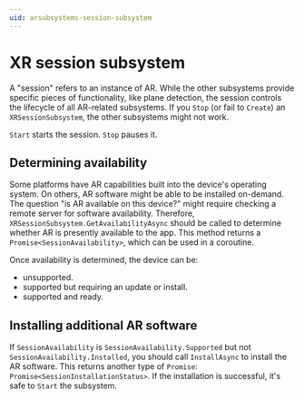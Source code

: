 ```yaml
---
uid: arsubsystems-session-subsystem
---
```

# XR session subsystem

A "session" refers to an instance of AR. While the other subsystems provide specific pieces of functionality, like plane detection, the session controls the lifecycle of all AR-related subsystems. If you `Stop` (or fail to `Create`) an `XRSessionSubsystem`, the other subsystems might not work.

`Start` starts the session. `Stop` pauses it.

## Determining availability

Some platforms have AR capabilities built into the device's operating system. On others, AR software might be able to be installed on-demand. The question "is AR available on this device?" might require checking a remote server for software availability. Therefore, `XRSessionSubsystem.GetAvailabilityAsync` should be called to determine whether AR is presently available to the app. This method returns a `Promise<SessionAvailability>`, which can be used in a coroutine.

Once availability is determined, the device can be:

* unsupported.
* supported but requiring an update or install.
* supported and ready.

## Installing additional AR software

If `SessionAvailability` is `SessionAvailability.Supported` but not `SessionAvailability.Installed`, you should call `InstallAsync` to install the AR software. This returns another type of `Promise`: `Promise<SessionInstallationStatus>`. If the installation is successful, it's safe to `Start` the subsystem.
